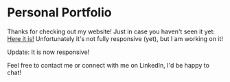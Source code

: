 # Personal Portfolio 

Thanks for checking out my website! Just in case you haven't seen it yet: <a href="https://pangpangguy.github.io">Here it is!</a>
Unfortunately it's not fully responsive (yet), but I am working on it! 

Update: It is now responsive!

Feel free to contact me or connect with me on LinkedIn, I'd be happy to chat!
